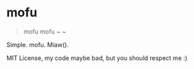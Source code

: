 # mofu

> mofu mofu ~ ~

Simple. mofu. Miaw().

MIT License, my code maybe bad, but you should respect me :)
